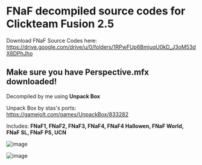 # FNaF decompiled source codes for Clickteam Fusion 2.5
Download FNaF Source Codes here: https://drive.google.com/drive/u/0/folders/1RPwFUp6BmjuqU0kD_J3oM53dX8DPhJho
## Make sure you have Perspective.mfx downloaded!
Decompiled by me using **Unpack Box**

Unpack Box by stas's ports: https://gamejolt.com/games/UnpackBox/833282

Includes: **FNaF1, FNaF2, FNaF3, FNaF4, FNaF4 Hallowen, FNaF World, FNaF SL, FNaF PS, UCN**

![image](https://github.com/koriss-dev/FNaF1-7source/assets/96192978/44f44326-043a-4198-a50a-0b8da2aebdb5)


![image](https://github.com/koriss-dev/FNaF1-7source/assets/96192978/d0b12fb9-263b-4aab-997c-f5526b841777)



